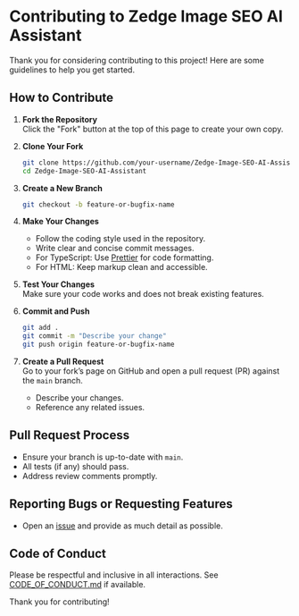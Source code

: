 # Contributing to Zedge Image SEO AI Assistant

Thank you for considering contributing to this project! Here are some guidelines to help you get started.

## How to Contribute

1. **Fork the Repository**  
   Click the "Fork" button at the top of this page to create your own copy.

2. **Clone Your Fork**  
   ```bash
   git clone https://github.com/your-username/Zedge-Image-SEO-AI-Assistant.git
   cd Zedge-Image-SEO-AI-Assistant
   ```

3. **Create a New Branch**  
   ```bash
   git checkout -b feature-or-bugfix-name
   ```

4. **Make Your Changes**  
   - Follow the coding style used in the repository.
   - Write clear and concise commit messages.
   - For TypeScript: Use [Prettier](https://prettier.io/) for code formatting.
   - For HTML: Keep markup clean and accessible.

5. **Test Your Changes**  
   Make sure your code works and does not break existing features.

6. **Commit and Push**  
   ```bash
   git add .
   git commit -m "Describe your change"
   git push origin feature-or-bugfix-name
   ```

7. **Create a Pull Request**  
   Go to your fork’s page on GitHub and open a pull request (PR) against the `main` branch.  
   - Describe your changes.
   - Reference any related issues.

## Pull Request Process

- Ensure your branch is up-to-date with `main`.
- All tests (if any) should pass.
- Address review comments promptly.

## Reporting Bugs or Requesting Features

- Open an [issue](https://github.com/dkasun2001/Zedge-Image-SEO-AI-Assistant/issues) and provide as much detail as possible.

## Code of Conduct

Please be respectful and inclusive in all interactions. See [CODE_OF_CONDUCT.md](CODE_OF_CONDUCT.md) if available.

Thank you for contributing!